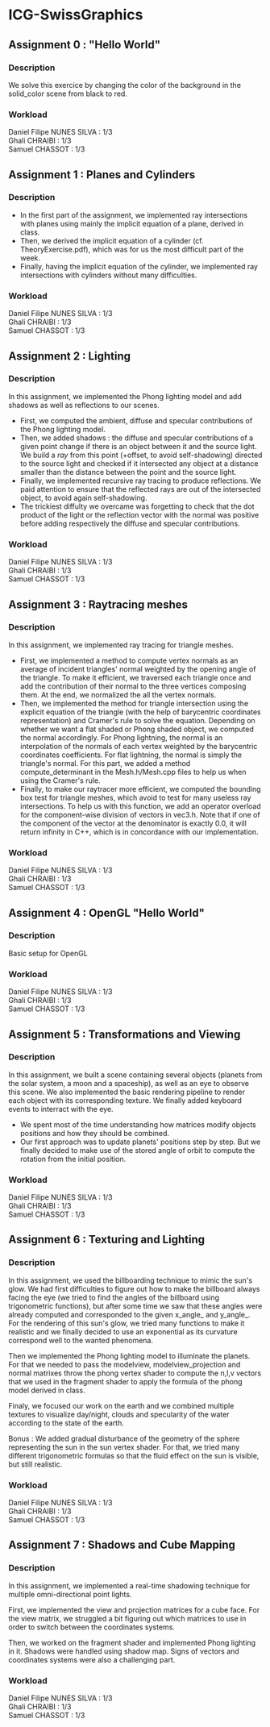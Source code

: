 # ICG-SwissGraphics

## Assignment 0 : "Hello World"

### Description
We solve this exercice by changing the color of the background in the solid_color scene from black to red.

### Workload
Daniel Filipe NUNES SILVA : 1/3  
Ghali CHRAIBI : 1/3  
Samuel CHASSOT : 1/3  

## Assignment 1 : Planes and Cylinders

### Description
- In the first part of the assignment, we implemented ray intersections with planes using mainly the implicit equation of a plane, derived in class.
- Then, we derived the implicit equation of a cylinder (cf. TheoryExercise.pdf), which was for us the most difficult part of the week.
- Finally, having the implicit equation of the cylinder, we implemented ray intersections with cylinders without many difficulties.

### Workload
Daniel Filipe NUNES SILVA : 1/3  
Ghali CHRAIBI : 1/3  
Samuel CHASSOT : 1/3  

## Assignment 2 : Lighting

### Description
In this assignment, we implemented the Phong lighting model and add shadows as well as reflections to our scenes.

- First, we computed the ambient, diffuse and specular contributions of the Phong lighting model.
- Then, we added shadows : the diffuse and specular contributions of a given point change if there is an object between it and the source light. We build a _ray_ from this point (+offset, to avoid self-shadowing) directed to the source light and checked if it intersected any object at a distance smaller than the distance between the point and the source light.
- Finally, we implemented recursive ray tracing to produce reflections. We paid attention to ensure that the reflected rays are out of the intersected object, to avoid again self-shadowing.
- The trickiest diffulty we overcame was forgetting to check that the dot product of the light or the reflection vector with the normal was positive before adding respectively the diffuse and specular contributions.

### Workload
Daniel Filipe NUNES SILVA : 1/3  
Ghali CHRAIBI : 1/3  
Samuel CHASSOT : 1/3  

## Assignment 3 : Raytracing meshes

### Description
In this assignment, we implemented ray tracing for triangle meshes.

- First, we implemented a method to compute vertex normals as an average of incident triangles' normal weighted by the opening angle of the triangle. To make it efficient, we traversed each triangle once and add the contribution of their normal to the three vertices composing them. At the end, we normalized the all the vertex normals.
- Then, we implemented the method for triangle intersection using the explicit equation of the triangle (with the help of barycentric coordinates representation) and Cramer's rule to solve the equation. Depending on whether we  want a flat shaded or Phong shaded object, we computed the normal accordingly. For Phong lightning, the normal is an interpolation of the normals of each vertex weighted by the barycentric coordinates coefficients. For flat lightning, the normal is simply the triangle's normal.
For this part, we added a method compute_determinant in the Mesh.h/Mesh.cpp files to help us when using the Cramer's rule.
- Finally, to make our raytracer more efficient, we computed the bounding box test for triangle meshes, which avoid to test for many useless ray intersections. To help us with this function, we add an operator overload for the component-wise division of vectors in vec3.h.
Note that if one of the component of the vector at the denominator is exactly 0.0, it will return infinity in C++, which is in concordance with our implementation.

### Workload
Daniel Filipe NUNES SILVA : 1/3  
Ghali CHRAIBI : 1/3  
Samuel CHASSOT : 1/3  

## Assignment 4 : OpenGL "Hello World"

### Description
Basic setup for OpenGL

### Workload
Daniel Filipe NUNES SILVA : 1/3  
Ghali CHRAIBI : 1/3  
Samuel CHASSOT : 1/3  

## Assignment 5 : Transformations and Viewing

### Description
In this assignment, we built a scene containing several objects (planets from the solar system, a moon and a spaceship), as well as an eye to observe this scene. We also implemented the basic rendering pipeline to render each object with its corresponding texture. We finally added keyboard events to interract with the eye.

- We spent most of the time understanding how matrices modify objects positions and how they should be combined.
- Our first approach was to update planets' positions step by step. But we finally decided to make use of the stored angle of orbit to compute the rotation from the initial position.

### Workload
Daniel Filipe NUNES SILVA : 1/3  
Ghali CHRAIBI : 1/3  
Samuel CHASSOT : 1/3  

## Assignment 6 : Texturing and Lighting

### Description

In this assignment, we used the billboarding technique to mimic the sun's glow. We had first difficulties to figure out how to make the billboard always facing the eye (we tried to find the angles of the billboard using trigonometric functions), but after some time we saw that these angles were already computed and corresponded to the given x\_angle_ and y\_angle_.
For the rendering of this sun's glow, we tried many functions to make it realistic and we finally decided to use an exponential as its curvature correspond well to the wanted phenomena.

Then we implemented the Phong lighting model to illuminate the planets. For that we needed to pass the modelview, modelview_projection and normal matrixes throw the phong vertex shader to compute the n,l,v vectors that we used in the fragment shader to apply the formula of the phong model derived in class.

Finaly, we focused our work on the earth and we combined multiple textures to visualize day/night, clouds and specularity of the water according to the state of the earth.

Bonus : We added gradual disturbance of the geometry of the sphere representing the sun in the sun vertex shader. For that, we tried many different trigonometric formulas so that the fluid effect on the sun is visible, but still realistic.

### Workload
Daniel Filipe NUNES SILVA : 1/3  
Ghali CHRAIBI : 1/3  
Samuel CHASSOT : 1/3  

## Assignment 7 : Shadows and Cube Mapping

### Description
In this assignment, we implemented a real-time shadowing technique for multiple omni-directional point lights.

First, we implemented the view and projection matrices for a cube face. For the view matrix, we struggled a bit figuring out which matrices to use in order to switch between the coordinates systems.

Then, we worked on the fragment shader and implemented Phong lighting in it. Shadows were handled using shadow map. Signs of vectors and coordinates systems were also a challenging part. 

### Workload
Daniel Filipe NUNES SILVA : 1/3  
Ghali CHRAIBI : 1/3  
Samuel CHASSOT : 1/3  
